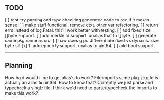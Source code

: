 ## TODO

[ ] test: try parsing and type checking generated code to see if it makes sense.
[ ] make stuff functional. remove ctxt. other var refactoring.
[ ] return errs instead of log.Fatal. this'll work better with testing.
[ ] add fixed size []byte support.
[ ] add merkle.Id support. unalias that to []byte.
[ ] generate same pkg name as src.
[ ] how does grpc differentiate fixed vs dynamic size byte sl?
[x] 1. add epochTy support. unalias to uint64.
[ ] add bool support.

---

## Planning

How hard would it be to get alias's to work?
File imports some pkg.
pkg.Id is actually an alias to uint64.
How to know that?
Currently we just parse and typecheck a single file.
I think we'd need to parse/typecheck the imports to make this work?
